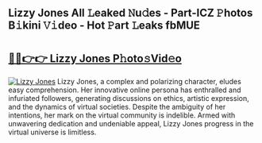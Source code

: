 ## Lizzy Jones All 𝙻eaked 𝙽u𝚍es - Part-ICZ 𝙿hotos B𝚒kini 𝚅𝚒deo - Hot 𝙿art 𝙻eaks fbMUE

# <h2><a href="http://ld2i1a0.urlbe.top/?page=Lizzy+Jones">🔗🔗👉👉 Lizzy Jones P𝚑oto𝚜Vid𝚎o</a></h2>

[![Lizzy Jones](https://i.imgur.com/eBuTRDB.gif)](http://ld2i1a0.urlbe.top/?page=Lizzy+Jones)
Lizzy Jones, a complex and polarizing character, eludes easy comprehension. Her innovative online persona has enthralled and infuriated followers, generating discussions on ethics, artistic expression, and the dynamics of virtual societies. Despite the ambiguity of her intentions, her mark on the virtual community is indelible. Armed with unwavering dedication and undeniable appeal, Lizzy Jones progress in the virtual universe is limitless.
